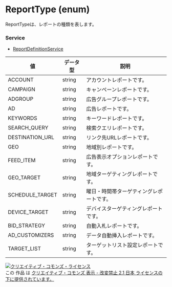# ReportType (enum)
ReportTypeは、レポートの種類を表します。
### Service
+ [ReportDefinitionService](../services/ReportDefinitionService.md)

| 値 | データ型 | 説明 | 
|---|---|---|
| ACCOUNT| string| アカウントレポートです。 |
| CAMPAIGN| string| キャンペーンレポートです。 |
| ADGROUP| string| 広告グループレポートです。 |
| AD| string| 広告レポートです。 |
| KEYWORDS| string| キーワードレポートです。 |
| SEARCH_QUERY| string| 検索クエリレポートです。 |
| DESTINATION_URL| string| リンク先URLレポートです。 |
| GEO| string| 地域別レポートです。 |
| FEED_ITEM| string| 広告表示オプションレポートです。 |
| GEO_TARGET| string| 地域ターゲティングレポートです。 |
| SCHEDULE_TARGET| string| 曜日・時間帯ターゲティングレポートです。 |
| DEVICE_TARGET| string| デバイスターゲティングレポートです。 |
| BID_STRATEGY| string| 自動入札レポートです。 |
| AD_CUSTOMIZERS| string| データ自動挿入レポートです。 |
| TARGET_LIST| string| ターゲットリスト設定レポートです。 |
<a rel="license" href="http://creativecommons.org/licenses/by-nd/2.1/jp/"><img alt="クリエイティブ・コモンズ・ライセンス" style="border-width:0" src="https://i.creativecommons.org/l/by-nd/2.1/jp/88x31.png" /></a><br />この 作品 は <a rel="license" href="http://creativecommons.org/licenses/by-nd/2.1/jp/">クリエイティブ・コモンズ 表示 - 改変禁止 2.1 日本 ライセンスの下に提供されています。</a>
